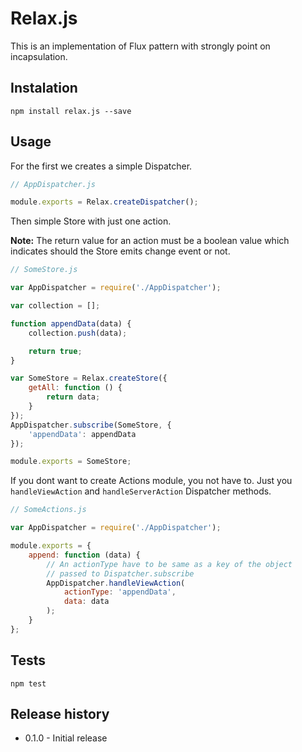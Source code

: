 Relax.js
========

This is an implementation of Flux pattern with strongly point on incapsulation.

## Instalation

    npm install relax.js --save

## Usage

For the first we creates a simple Dispatcher.
```javascript
// AppDispatcher.js

module.exports = Relax.createDispatcher();
```

Then simple Store with just one action.

**Note:** The return value for an action must be a boolean value which indicates should the Store emits change event or not.
```javascript
// SomeStore.js

var AppDispatcher = require('./AppDispatcher');

var collection = [];

function appendData(data) {
    collection.push(data);

    return true;
}

var SomeStore = Relax.createStore({
    getAll: function () {
        return data;
    }
});
AppDispatcher.subscribe(SomeStore, {
    'appendData': appendData
});

module.exports = SomeStore;
```

If you dont want to create Actions module, you not have to. Just you ```handleViewAction``` and ```handleServerAction``` Dispatcher methods.
```javascript
// SomeActions.js

var AppDispatcher = require('./AppDispatcher');

module.exports = {
    append: function (data) {
        // An actionType have to be same as a key of the object
        // passed to Dispatcher.subscribe
        AppDispatcher.handleViewAction(
            actionType: 'appendData',
            data: data
        );
    }
};
```

## Tests

    npm test

## Release history

* 0.1.0 - Initial release